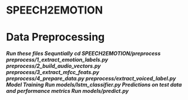 # SPEECH2EMOTION
# Data Preprocessing
***Run these files Sequntially
      cd SPEECH2EMOTION/preprocess
      preprocess/1_extract_emotion_labels.py  
      preprocess/2_build_audio_vectors.py  
      preprocess/3_extract_mfcc_feats.py  
      preprocess/4_prepare_data.py
      preprocess/extract_voiced_label.py
      Model Training
      Run models/lstm_classifier.py
      Predictions on test data and performance metrics
      Run models/predict.py***

